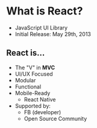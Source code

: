 # What is React?

- JavaScript UI Library
- Initial Release: May 29th, 2013

## React is...
- The "V" in **MVC**
- UI/UX Focused
- Modular
- Functional
- Mobile-Ready
  - React Native
- Supported by:
  - FB (developer)
  - Open Source Community